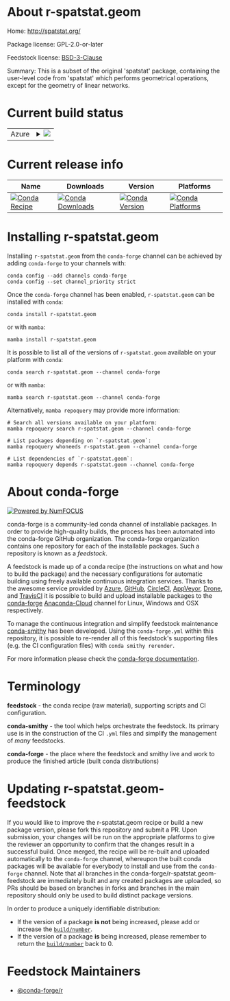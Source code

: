 About r-spatstat.geom
=====================

Home: http://spatstat.org/

Package license: GPL-2.0-or-later

Feedstock license: [BSD-3-Clause](https://github.com/conda-forge/r-spatstat.geom-feedstock/blob/main/LICENSE.txt)

Summary: This is a subset of the original 'spatstat' package, containing the user-level code from 'spatstat' which performs geometrical operations, except for the geometry of linear networks.

Current build status
====================


<table>
    
  <tr>
    <td>Azure</td>
    <td>
      <details>
        <summary>
          <a href="https://dev.azure.com/conda-forge/feedstock-builds/_build/latest?definitionId=11766&branchName=main">
            <img src="https://dev.azure.com/conda-forge/feedstock-builds/_apis/build/status/r-spatstat.geom-feedstock?branchName=main">
          </a>
        </summary>
        <table>
          <thead><tr><th>Variant</th><th>Status</th></tr></thead>
          <tbody><tr>
              <td>linux_64_r_base4.1</td>
              <td>
                <a href="https://dev.azure.com/conda-forge/feedstock-builds/_build/latest?definitionId=11766&branchName=main">
                  <img src="https://dev.azure.com/conda-forge/feedstock-builds/_apis/build/status/r-spatstat.geom-feedstock?branchName=main&jobName=linux&configuration=linux_64_r_base4.1" alt="variant">
                </a>
              </td>
            </tr><tr>
              <td>linux_64_r_base4.2</td>
              <td>
                <a href="https://dev.azure.com/conda-forge/feedstock-builds/_build/latest?definitionId=11766&branchName=main">
                  <img src="https://dev.azure.com/conda-forge/feedstock-builds/_apis/build/status/r-spatstat.geom-feedstock?branchName=main&jobName=linux&configuration=linux_64_r_base4.2" alt="variant">
                </a>
              </td>
            </tr><tr>
              <td>osx_64_r_base4.1</td>
              <td>
                <a href="https://dev.azure.com/conda-forge/feedstock-builds/_build/latest?definitionId=11766&branchName=main">
                  <img src="https://dev.azure.com/conda-forge/feedstock-builds/_apis/build/status/r-spatstat.geom-feedstock?branchName=main&jobName=osx&configuration=osx_64_r_base4.1" alt="variant">
                </a>
              </td>
            </tr><tr>
              <td>osx_64_r_base4.2</td>
              <td>
                <a href="https://dev.azure.com/conda-forge/feedstock-builds/_build/latest?definitionId=11766&branchName=main">
                  <img src="https://dev.azure.com/conda-forge/feedstock-builds/_apis/build/status/r-spatstat.geom-feedstock?branchName=main&jobName=osx&configuration=osx_64_r_base4.2" alt="variant">
                </a>
              </td>
            </tr><tr>
              <td>osx_arm64_r_base4.1</td>
              <td>
                <a href="https://dev.azure.com/conda-forge/feedstock-builds/_build/latest?definitionId=11766&branchName=main">
                  <img src="https://dev.azure.com/conda-forge/feedstock-builds/_apis/build/status/r-spatstat.geom-feedstock?branchName=main&jobName=osx&configuration=osx_arm64_r_base4.1" alt="variant">
                </a>
              </td>
            </tr><tr>
              <td>osx_arm64_r_base4.2</td>
              <td>
                <a href="https://dev.azure.com/conda-forge/feedstock-builds/_build/latest?definitionId=11766&branchName=main">
                  <img src="https://dev.azure.com/conda-forge/feedstock-builds/_apis/build/status/r-spatstat.geom-feedstock?branchName=main&jobName=osx&configuration=osx_arm64_r_base4.2" alt="variant">
                </a>
              </td>
            </tr><tr>
              <td>win_64</td>
              <td>
                <a href="https://dev.azure.com/conda-forge/feedstock-builds/_build/latest?definitionId=11766&branchName=main">
                  <img src="https://dev.azure.com/conda-forge/feedstock-builds/_apis/build/status/r-spatstat.geom-feedstock?branchName=main&jobName=win&configuration=win_64_" alt="variant">
                </a>
              </td>
            </tr>
          </tbody>
        </table>
      </details>
    </td>
  </tr>
</table>

Current release info
====================

| Name | Downloads | Version | Platforms |
| --- | --- | --- | --- |
| [![Conda Recipe](https://img.shields.io/badge/recipe-r--spatstat.geom-green.svg)](https://anaconda.org/conda-forge/r-spatstat.geom) | [![Conda Downloads](https://img.shields.io/conda/dn/conda-forge/r-spatstat.geom.svg)](https://anaconda.org/conda-forge/r-spatstat.geom) | [![Conda Version](https://img.shields.io/conda/vn/conda-forge/r-spatstat.geom.svg)](https://anaconda.org/conda-forge/r-spatstat.geom) | [![Conda Platforms](https://img.shields.io/conda/pn/conda-forge/r-spatstat.geom.svg)](https://anaconda.org/conda-forge/r-spatstat.geom) |

Installing r-spatstat.geom
==========================

Installing `r-spatstat.geom` from the `conda-forge` channel can be achieved by adding `conda-forge` to your channels with:

```
conda config --add channels conda-forge
conda config --set channel_priority strict
```

Once the `conda-forge` channel has been enabled, `r-spatstat.geom` can be installed with `conda`:

```
conda install r-spatstat.geom
```

or with `mamba`:

```
mamba install r-spatstat.geom
```

It is possible to list all of the versions of `r-spatstat.geom` available on your platform with `conda`:

```
conda search r-spatstat.geom --channel conda-forge
```

or with `mamba`:

```
mamba search r-spatstat.geom --channel conda-forge
```

Alternatively, `mamba repoquery` may provide more information:

```
# Search all versions available on your platform:
mamba repoquery search r-spatstat.geom --channel conda-forge

# List packages depending on `r-spatstat.geom`:
mamba repoquery whoneeds r-spatstat.geom --channel conda-forge

# List dependencies of `r-spatstat.geom`:
mamba repoquery depends r-spatstat.geom --channel conda-forge
```


About conda-forge
=================

[![Powered by
NumFOCUS](https://img.shields.io/badge/powered%20by-NumFOCUS-orange.svg?style=flat&colorA=E1523D&colorB=007D8A)](https://numfocus.org)

conda-forge is a community-led conda channel of installable packages.
In order to provide high-quality builds, the process has been automated into the
conda-forge GitHub organization. The conda-forge organization contains one repository
for each of the installable packages. Such a repository is known as a *feedstock*.

A feedstock is made up of a conda recipe (the instructions on what and how to build
the package) and the necessary configurations for automatic building using freely
available continuous integration services. Thanks to the awesome service provided by
[Azure](https://azure.microsoft.com/en-us/services/devops/), [GitHub](https://github.com/),
[CircleCI](https://circleci.com/), [AppVeyor](https://www.appveyor.com/),
[Drone](https://cloud.drone.io/welcome), and [TravisCI](https://travis-ci.com/)
it is possible to build and upload installable packages to the
[conda-forge](https://anaconda.org/conda-forge) [Anaconda-Cloud](https://anaconda.org/)
channel for Linux, Windows and OSX respectively.

To manage the continuous integration and simplify feedstock maintenance
[conda-smithy](https://github.com/conda-forge/conda-smithy) has been developed.
Using the ``conda-forge.yml`` within this repository, it is possible to re-render all of
this feedstock's supporting files (e.g. the CI configuration files) with ``conda smithy rerender``.

For more information please check the [conda-forge documentation](https://conda-forge.org/docs/).

Terminology
===========

**feedstock** - the conda recipe (raw material), supporting scripts and CI configuration.

**conda-smithy** - the tool which helps orchestrate the feedstock.
                   Its primary use is in the construction of the CI ``.yml`` files
                   and simplify the management of *many* feedstocks.

**conda-forge** - the place where the feedstock and smithy live and work to
                  produce the finished article (built conda distributions)


Updating r-spatstat.geom-feedstock
==================================

If you would like to improve the r-spatstat.geom recipe or build a new
package version, please fork this repository and submit a PR. Upon submission,
your changes will be run on the appropriate platforms to give the reviewer an
opportunity to confirm that the changes result in a successful build. Once
merged, the recipe will be re-built and uploaded automatically to the
`conda-forge` channel, whereupon the built conda packages will be available for
everybody to install and use from the `conda-forge` channel.
Note that all branches in the conda-forge/r-spatstat.geom-feedstock are
immediately built and any created packages are uploaded, so PRs should be based
on branches in forks and branches in the main repository should only be used to
build distinct package versions.

In order to produce a uniquely identifiable distribution:
 * If the version of a package **is not** being increased, please add or increase
   the [``build/number``](https://docs.conda.io/projects/conda-build/en/latest/resources/define-metadata.html#build-number-and-string).
 * If the version of a package **is** being increased, please remember to return
   the [``build/number``](https://docs.conda.io/projects/conda-build/en/latest/resources/define-metadata.html#build-number-and-string)
   back to 0.

Feedstock Maintainers
=====================

* [@conda-forge/r](https://github.com/conda-forge/r/)

